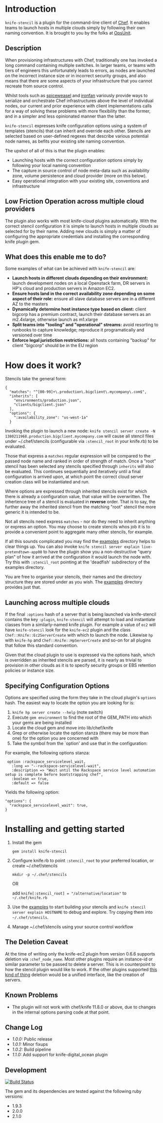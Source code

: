 # Introduction

`knife-stencil` is a plugin for the command-line client of [Chef][6]. It enables teams to launch hosts in multiple clouds simply by following their own naming convention. It is brought to you by the folks at [OpsUnit][1].

## Description

When provisioning infrastructures with Chef, traditionally one has invoked a long command containing multiple switches. In larger teams, or teams with tiers of engineers this unfortunately leads to errors, as nodes are launched on the incorrect instance size or in incorrect security groups, and also means that there are some aspects of your infrastructure that you cannot recreate from source control.

Whilst tools such as [spiceweasel][2] and [ironfan][3] variously provide ways to serialize and orchestrate Chef infrastructures above the level of individual nodes, our current and prior experience with client implementations calls for a way of solving these problems with more flexibility than the former, and in a simpler and less opinionated manner than the latter.

`knife-stencil` expresses knife configuration options using a system of templates (stencils) that can inherit and override each other. Stencils are selected based on user-defined regexes that describe various potential node names, as befits your existing site naming convention.

The upshot of all of this is that the plugin enables:

* Launching hosts with the correct configuration options simply by following your local naming convention
* The capture in source control of node meta-data such as availability zone, volume persistence and cloud provider (more on this below).
* Easy operational integration with your existing site, conventions and infrastructure

## Low Friction Operation across multiple cloud providers

The plugin also works with most knife-cloud plugins automatically. With the correct stencil configuration it is simple to launch hosts in multiple clouds as selected for by their name. Adding new clouds is simply a matter of configuring the appropriate credentials and installing the corresponding knife plugin gem.

## What does this enable me to do?

Some examples of what can be achieved with `knife-stencil` are:

* **Launch hosts in different clouds depending on their environment:** launch development nodes on a local Openstack farm, DR servers in HP's cloud and production servers in Amazon EC2.
* **Ensure hosts land in the correct availability zone depending on some aspect of their role:** ensure all slave database servers are in a different AZ to the masters
* **Dynamically determine host instance type based on client:** client bigcorp has a premium contract, launch their database servers as an m2.4xlarge, otherwise launch as m1.xlarge
* **Split teams into "tooling" and "operational" streams:** avoid resorting to runbooks to capture knowledge; reproduce it programatically and versioned over time
* **Enforce legal juristiction restrictions:** all hosts containing "backup" for client "bigcorp" should be in the EU region

# How does it work?

Stencils take the general form:

    {
      "matches": "^[00-99]+\.production\.bigclient\.mycompany\.com$",
      "inherits": [
        "environments/production.json",
        "clients/bigclient.json"
      ],
      "options": {
        ":availability_zone": "us-west-1a"
      }

Invoking the plugin to launch a new node: `knife stencil server create -N 1380211968.production.bigclient.mycompany.com` will cause all stencil files under ~/.chef/stencils (configurable via `:stencil_root` in your knife.rb) to be evaluated.

Those that express a `matches` regular expression will be compared to the passed node name and ranked in order of strength of match. Once a "root" stencil has been selected any stencils specified through `inherits` will also be evaluated. This continues sequentially and iteratively until a final configuration is arrived upon, at which point the correct cloud server creation class will be instantiated and run.

Where options are expressed through inherited stencils exist for which there is already a configuration value, that value will be overwritten. The inhertence tree of a stencil is evaluated in **reverse** order. That is to say, the further away the inherited stencil from the matching "root" stencil the more generic it is intended to be.

Not all stencils need express `matches` - nor do they need to inherit anything or express an option. You may choose to create stencils whos job it is to provide a convenient point to aggregate many other stencils, for example.

If all this sounds complicated you may find the [examples][4] directory helps to clear things up. You can also invoke `knife stencil server explain live-pretendtown-app00` to have the plugin show you a non-destructive "query plan" of how it arrived at the configuration it would launch the node with. Try this with `:stencil_root` pointing at the 'deadfish' subdirectory of the examples directory.

You are free to organise your stencils, their names and the directory structure they are stored under as you wish. The [examples][4] directory provides just that.

## Launching across multiple clouds

If the final `:options` hash of a server that is being launched via knife-stencil contains the key `:plugin`, `knife-stencil` will attempt to load and instantiate classes from a similarly-named knife plugin. For example a value of `ec2` will have `knife-stencil` look for the `knife-ec2` plugin and the class `Chef::Knife::Ec2ServerCreate` with which to launch the node. Likewise `hp` with `knife-hp` and `Chef::Knife::HpServerCreate` and so-on for all plugins that follow this standard convention.

Given that the cloud plugin to use is expressed via the options hash, which is overridden as inherited stencils are parsed, it is nearly as trivial to provision in other clouds as it is to specify security groups or EBS retention policies or instance size.

## Specifying Configuration Options
Options are specified using the form they take in the cloud plugin's `options` hash. The easiest way to locate the option you are looking for is:

1. `knife hp server create --help` (note switch)
2. Execute `gem environment` to find the root of the GEM_PATH into which your gems are being installed
3. Locate the cloud gem and move into lib/chef/knife
4. Grep or otherwise locate the option stanza (there may be more than one) for the option you are concerned with
5. Take the symbol from the `option' and use that in the configuration:

For example, the following options stanza:

     option :rackspace_servicelevel_wait,
       :long => "--rackspace-servicelevel-wait",
       :description => "Wait until the Rackspace service level automation setup is complete before bootstrapping chef",
       :boolean => true,
       :default => false

Yields the following option:

    "options": {
      "rackspace_servicelevel_wait": true,
    }

# Installing and getting started

1. Install the gem

    `gem install knife-stencil`

2. Configure knife.rb to point `:stencil_root` to your preferred location, or create ~/.chef/stencils

    `mkdir -p ~/.chef/stencils`

    OR

    add `knife[:stencil_root] = "/alternative/location"` to `~/.chef/knife.rb`

3. Use the [examples][4] to start building your stencils and `knife stencil server explain HOSTNAME` to debug and explore. Try copying them into `~/.chef/stencils`.

4. Manage ~/.chef/stencils using your source control workflow

## The Deletion Caveat
At the time of writing only the knife-ec2 plugin from version 0.6.6 supports deletion via `:chef_node_name`. Most other plugins require an instance-id or similar parameter to be passed to delete a server. This is in counterpoint to how the stencil plugin would like to work. If the other plugins supported [this kind of thing][5] deletion would be a unified interface, like the creation of servers.

## Known Problems

* The plugin will not work with chef/knife 11.8.0 or above, due to changes in the internal options parsing code at that point.

## Change Log

* *1.0.0:*	Public release
* *1.0.1:* Minor fixups
* *1.0.2:* Build pipeline
* *1.1.0:* Add support for knife-digital_ocean plugin

## Development

[![Build Status](https://travis-ci.org/opsunit/knife-stencil.png?branch=master)](https://travis-ci.org/opsunit/knife-stencil)

The gem and its dependencies are tested against the following ruby versions:

* 1.9.3
* 2.0.0
* 2.1.0

[1]: http://www.opsunit.com
[2]: https://github.com/mattray/spiceweasel/
[3]: https://github.com/infochimps-labs/ironfan
[4]: https://github.com/opsunit/knife-stencil/tree/master/examples
[5]: https://github.com/opscode/knife-ec2/commit/169350ab0dcf11e7e5c224a1c2333707f0364c54
[6]: http://www.getchef.com/
